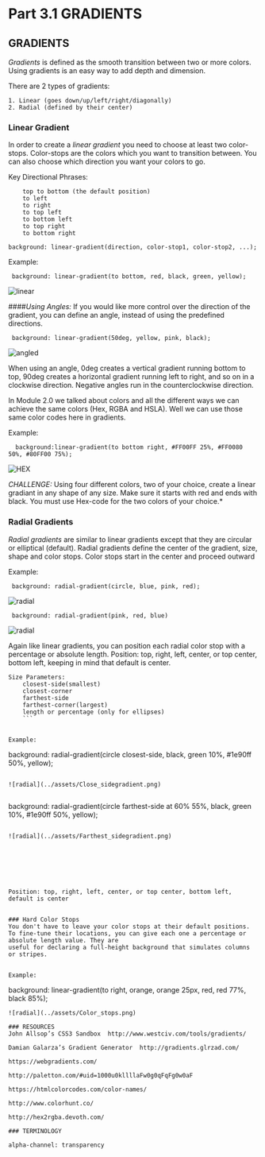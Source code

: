 # Part 3.1 GRADIENTS


## GRADIENTS

_Gradients_ is defined as the smooth transition between two or more colors. Using gradients is an easy way to add depth and dimension.  

There are 2 types of gradients:

    1. Linear (goes down/up/left/right/diagonally)
    2. Radial (defined by their center)
    

  ### Linear Gradient  

In order to create a _linear gradient_ you need to choose at least two color-stops. Color-stops are the colors which you want to transition between. You can also choose which direction you want your colors to go.

Key Directional Phrases:
```
    top to bottom (the default position)
    to left
    to right
    to top left
    to bottom left
    to top right
    to bottom right 
   ``` 


```
background: linear-gradient(direction, color-stop1, color-stop2, ...);
```


Example:
```
 background: linear-gradient(to bottom, red, black, green, yellow);
 ```
 ![linear](../assets/lineargradient.PNG)
 

 ####_Using Angles:_
 If you would like more control over the direction of the gradient, you can define an angle, instead of using the predefined directions.
 ```
  background: linear-gradient(50deg, yellow, pink, black);
  ```

 ![angled](../assets/angledgradient.png)

 When using an angle, 0deg creates a vertical gradient running bottom to top, 90deg creates a horizontal gradient running left to right, and so on in a clockwise direction. Negative angles run in the counterclockwise direction.


 In Module 2.0 we talked about colors and all the different ways we can achieve the same colors (Hex, RGBA and HSLA). Well we can use those same color codes here in gradients.

 Example:
 ```
   background:linear-gradient(to bottom right, #FF00FF 25%, #FF0080 50%, #80FF00 75%);
  ```
  ![HEX](../assets/hexcodegradient.png)


_CHALLENGE:_
Using four different colors, two of your choice, create a linear gradiant in any shape of any size. Make sure it starts with red and ends with black. You must use Hex-code for the two colors of your choice.*










### Radial Gradients
_Radial gradients_ are similar to linear gradients except that they are circular or elliptical (default). Radial gradients define the center of the gradient, size, shape and color stops. Color stops start in the center and proceed outward

Example:
```
 background: radial-gradient(circle, blue, pink, red);
 ```
![radial](../assets/Circlegradient.png)

```
 background: radial-gradient(pink, red, blue)
 ```
 ![radial](../assets/ellipsegradient.png)


 Again like linear gradients, you can position each radial color stop with a percentage or absolute length. Position: top, right, left, center, or top center, bottom left, keeping in mind that default is center.


```
Size Parameters:
    closest-side(smallest)
    closest-corner
    farthest-side
    farthest-corner(largest)
    length or percentage (only for ellipses)
    ```


Example:

```
 background: radial-gradient(circle closest-side,
      black, green 10%, #1e90ff 50%, yellow);

```

![radial](../assets/Close_sidegradient.png)


```
 background: radial-gradient(circle farthest-side at 60% 55%,
      black, green 10%, #1e90ff 50%, yellow);
```

![radial](../assets/Farthest_sidegradient.png)






       
Position: top, right, left, center, or top center, bottom left, default is center


### Hard Color Stops
You don't have to leave your color stops at their default positions. To fine-tune their locations, you can give each one a percentage or absolute length value. They are
useful for declaring a full-height background that simulates columns or stripes.


Example:

```
background: linear-gradient(to right, orange, orange 25px, red, red 77%, black 85%);
```
![radial](../assets/Color_stops.png)

### RESOURCES
John Allsop’s CSS3 Sandbox  http://www.westciv.com/tools/gradients/

Damian Galarza’s Gradient Generator  http://gradients.glrzad.com/

https://webgradients.com/

http://paletton.com/#uid=1000u0kllllaFw0g0qFqFg0w0aF

https://htmlcolorcodes.com/color-names/

http://www.colorhunt.co/

http://hex2rgba.devoth.com/

### TERMINOLOGY

alpha-channel: transparency

